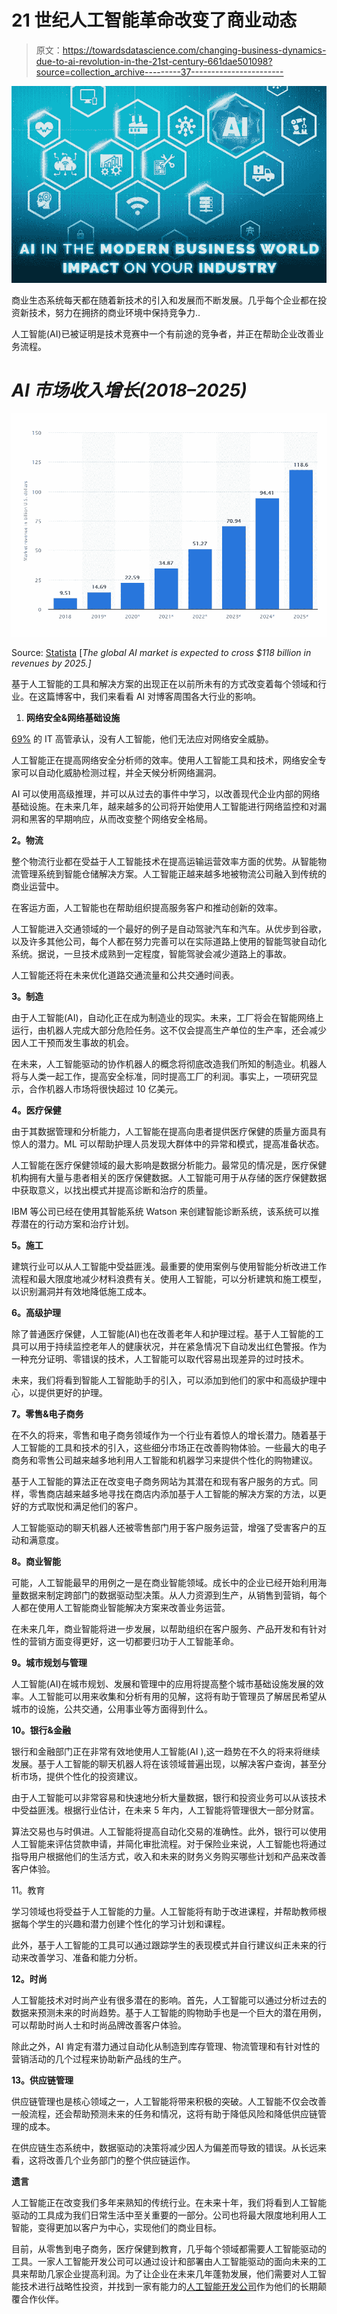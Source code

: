 # 21 世纪人工智能革命改变了商业动态

> 原文：<https://towardsdatascience.com/changing-business-dynamics-due-to-ai-revolution-in-the-21st-century-661dae501098?source=collection_archive---------37----------------------->

![](img/e2850d43c5988e62f4d91bc43b569da1.png)

商业生态系统每天都在随着新技术的引入和发展而不断发展。几乎每个企业都在投资新技术，努力在拥挤的商业环境中保持竞争力..

人工智能(AI)已被证明是技术竞赛中一个有前途的竞争者，并正在帮助企业改善业务流程。

# ***AI 市场收入增长(2018–2025)***

![](img/f4d84da485d071382f913a8e2f1b3e19.png)

Source: [Statista](https://www.statista.com/statistics/607716/worldwide-artificial-intelligence-market-revenues/) [*The global AI market is expected to cross $118 billion in revenues by 2025.]*

基于人工智能的工具和解决方案的出现正在以前所未有的方式改变着每个领域和行业。在这篇博客中，我们来看看 AI 对博客周围各大行业的影响。

1.  **网络安全&网络基础设施**

[69%](https://www.forbes.com/sites/gilpress/2019/08/28/ai-stats-news-69-of-it-executives-say-they-cannot-respond-to-cybersecurity-threats-without-ai/#3fa758d451dd) 的 IT 高管承认，没有人工智能，他们无法应对网络安全威胁。

人工智能正在提高网络安全分析师的效率。使用人工智能工具和技术，网络安全专家可以自动化威胁检测过程，并全天候分析网络漏洞。

AI 可以使用高级推理，并可以从过去的事件中学习，以改善现代企业内部的网络基础设施。在未来几年，越来越多的公司将开始使用人工智能进行网络监控和对漏洞和黑客的早期响应，从而改变整个网络安全格局。

**2。物流**

整个物流行业都在受益于人工智能技术在提高运输运营效率方面的优势。从智能物流管理系统到智能仓储解决方案。人工智能正越来越多地被物流公司融入到传统的商业运营中。

在客运方面，人工智能也在帮助组织提高服务客户和推动创新的效率。

人工智能进入交通领域的一个最好的例子是自动驾驶汽车和汽车。从优步到谷歌，以及许多其他公司，每个人都在努力完善可以在实际道路上使用的智能驾驶自动化系统。据说，一旦技术成熟到一定程度，智能驾驶会减少道路上的事故。

人工智能还将在未来优化道路交通流量和公共交通时间表。

**3。制造**

由于人工智能(AI)，自动化正在成为制造业的现实。未来，工厂将会在智能网络上运行，由机器人完成大部分危险任务。这不仅会提高生产单位的生产率，还会减少因人工干预而发生事故的机会。

在未来，人工智能驱动的协作机器人的概念将彻底改造我们所知的制造业。机器人将与人类一起工作，提高安全标准，同时提高工厂的利润。事实上，一项研究显示，合作机器人市场将很快超过 10 亿美元。

**4。医疗保健**

由于其数据管理和分析能力，人工智能在提高向患者提供医疗保健的质量方面具有惊人的潜力。ML 可以帮助护理人员发现大群体中的异常和模式，提高准备状态。

人工智能在医疗保健领域的最大影响是数据分析能力。最常见的情况是，医疗保健机构拥有大量与患者相关的医疗保健数据。人工智能可用于从存储的医疗保健数据中获取意义，以找出模式并提高诊断和治疗的质量。

IBM 等公司已经在使用其智能系统 Watson 来创建智能诊断系统，该系统可以推荐潜在的行动方案和治疗计划。

**5。施工**

建筑行业可以从人工智能中受益匪浅。最重要的使用案例与使用智能分析改进工作流程和最大限度地减少材料浪费有关。使用人工智能，可以分析建筑和施工模型，以识别漏洞并有效地降低施工成本。

**6。高级护理**

除了普通医疗保健，人工智能(AI)也在改善老年人和护理过程。基于人工智能的工具可以用于持续监控老年人的健康状况，并在紧急情况下自动发出红色警报。作为一种充分证明、零错误的技术，人工智能可以取代容易出现差异的过时技术。

未来，我们将看到智能人工智能助手的引入，可以添加到他们的家中和高级护理中心，以提供更好的护理。

**7。零售&电子商务**

在不久的将来，零售和电子商务领域作为一个行业有着惊人的增长潜力。随着基于人工智能的工具和技术的引入，这些细分市场正在改善购物体验。一些最大的电子商务和零售公司越来越多地利用人工智能和机器学习来提供个性化的购物建议。

基于人工智能的算法正在改变电子商务网站为其潜在和现有客户服务的方式。同样，零售商店越来越多地寻找在商店内添加基于人工智能的解决方案的方法，以更好的方式取悦和满足他们的客户。

人工智能驱动的聊天机器人还被零售部门用于客户服务运营，增强了受害客户的互动和满意度。

**8。商业智能**

可能，人工智能最早的用例之一是在商业智能领域。成长中的企业已经开始利用海量数据来制定跨部门的数据驱动型决策。从人力资源到生产，从销售到营销，每个人都在使用人工智能商业智能解决方案来改善业务运营。

在未来几年，商业智能将进一步发展，以帮助组织在客户服务、产品开发和有针对性的营销方面变得更好，这一切都要归功于人工智能革命。

**9。城市规划与管理**

人工智能(AI)在城市规划、发展和管理中的应用将提高整个城市基础设施发展的效率。人工智能可以用来收集和分析有用的见解，这将有助于管理员了解居民希望从城市的设施，公共交通，公用事业等方面得到什么。

**10。银行&金融**

银行和金融部门正在非常有效地使用人工智能(AI ),这一趋势在不久的将来将继续发展。基于人工智能的聊天机器人将在该领域普遍出现，以解决客户查询，甚至分析市场，提供个性化的投资建议。

由于人工智能可以非常容易和快速地分析大量数据，银行和投资业务可以从该技术中受益匪浅。根据行业估计，在未来 5 年内，人工智能将管理很大一部分财富。

算法交易也与时俱进。人工智能将提高自动化交易的准确性。此外，银行可以使用人工智能来评估贷款申请，并简化审批流程。对于保险业来说，人工智能也将通过指导用户根据他们的生活方式，收入和未来的财务义务购买哪些计划和产品来改善客户体验。

11。教育

学习领域也将受益于人工智能的力量。人工智能将有助于改进课程，并帮助教师根据每个学生的兴趣和潜力创建个性化的学习计划和课程。

此外，基于人工智能的工具可以通过跟踪学生的表现模式并自行建议纠正未来的行动来改善学习、准备和能力分析。

**12。时尚**

人工智能技术对时尚产业有很多潜在的影响。首先，人工智能可以通过分析过去的数据来预测未来的时尚趋势。基于人工智能的购物助手也是一个巨大的潜在用例，可以帮助时尚人士和时尚品牌改善客户体验。

除此之外，AI 肯定有潜力通过自动化从制造到库存管理、物流管理和有针对性的营销活动的几个过程来协助新产品线的生产。

**13。供应链管理**

供应链管理也是核心领域之一，人工智能将带来积极的突破。人工智能不仅会改善一般流程，还会帮助预测未来的任务和情况，这将有助于降低风险和降低供应链管理的成本。

在供应链生态系统中，数据驱动的决策将减少因人为偏差而导致的错误。从长远来看，这将改善几个业务部门的整个供应链运作。

**遗言**

人工智能正在改变我们多年来熟知的传统行业。在未来十年，我们将看到人工智能驱动的工具成为我们日常生活中至关重要的一部分。公司也将最大限度地利用人工智能，变得更加以客户为中心，实现他们的商业目标。

目前，从零售到电子商务，医疗保健到教育，几乎每个领域都需要人工智能驱动的工具。一家人工智能开发公司可以通过设计和部署由人工智能驱动的面向未来的工具来帮助几家企业提高利润。为了让企业在未来几年蓬勃发展，他们需要对人工智能技术进行战略性投资，并找到一家有能力的[人工智能开发公司](https://www.azilen.com/services/artificial-intelligence/)作为他们的长期颠覆合作伙伴。